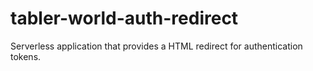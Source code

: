 # tabler-world-auth-redirect

Serverless application that provides a HTML redirect for authentication tokens.